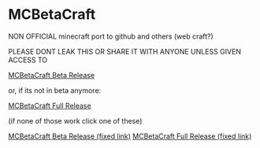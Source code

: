# MCBetaCraft

NON OFFICIAL minecraft port to github and others (web craft?)








PLEASE DONT LEAK THIS OR SHARE IT WITH ANYONE UNLESS GIVEN ACCESS TO





[MCBetaCraft Beta Release](https://mcbetacraft.github.io/beta-releases/beta1.0.4)

or, if its not in beta anymore:

[MCBetaCraft Full Release](https://mcbetacraft.github.io/releases/release)


(if none of those work click one of these)

[MCBetaCraft Beta Release (fixed link)](https://mcbetacraft.github.io/beta-releases/beta1.0.4.html)
[MCBetaCraft Full Release (fixed link)](https://mcbetacraft.github.io/releases/release.html)
